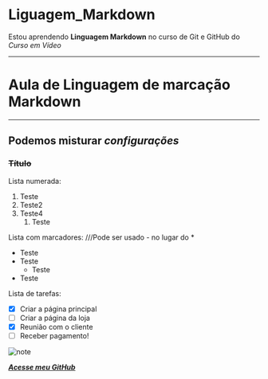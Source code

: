 # Liguagem_Markdown
Estou aprendendo **Linguagem Markdown** no curso de Git e GitHub do *Curso em Vídeo* 

***

# Aula de Linguagem de marcação Markdown
***
## Podemos misturar __*configurações*__
### ~~Título~~

Lista numerada:

1. Teste
1. Teste2
1. Teste4
   1. Teste
   
Lista com marcadores:
///Pode ser usado - no lugar do *

* Teste
* Teste
   * Teste
* Teste

Lista de tarefas:

- [x] Criar a página principal
- [ ] Criar a página da loja
- [x] Reunião com o cliente
- [ ] Receber pagamento!

![note](https://user-images.githubusercontent.com/123432147/218283669-04719911-9ac3-4766-b5ed-7bf4bb7bc32d.jpg)

[__*Acesse meu GitHub*__](https://RitaCFSantos.github.io)
